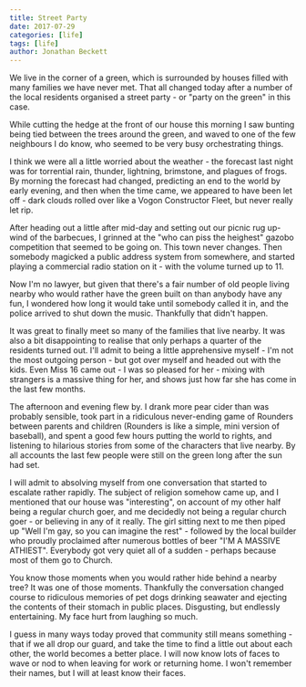 ```yaml
---
title: Street Party
date: 2017-07-29
categories: [life]
tags: [life]
author: Jonathan Beckett
---
```


We live in the corner of a green, which is surrounded by houses filled with many families we have never met. That all changed today after a number of the local residents organised a street party - or "party on the green" in this case.

While cutting the hedge at the front of our house this morning I saw bunting being tied between the trees around the green, and waved to one of the few neighbours I do know, who seemed to be very busy orchestrating things.

I think we were all a little worried about the weather - the forecast last night was for torrential rain, thunder, lightning, brimstone, and plagues of frogs. By morning the forecast had changed, predicting an end to the world by early evening, and then when the time came, we appeared to have been let off - dark clouds rolled over like a Vogon Constructor Fleet, but never really let rip.

After heading out a little after mid-day and setting out our picnic rug up-wind of the barbecues, I grinned at the "who can piss the heighest" gazobo competition that seemed to be going on. This town never changes. Then somebody magicked a public address system from somewhere, and started playing a commercial radio station on it - with the volume turned up to 11.

Now I'm no lawyer, but given that there's a fair number of old people living nearby who would rather have the green built on than anybody have any fun, I wondered how long it would take until somebody called it in, and the police arrived to shut down the music. Thankfully that didn't happen.

It was great to finally meet so many of the families that live nearby. It was also a bit disappointing to realise that only perhaps a quarter of the residents turned out. I'll admit to being a little apprehensive myself - I'm not the most outgoing person - but got over myself and headed out with the kids. Even Miss 16 came out - I was so pleased for her - mixing with strangers is a massive thing for her, and shows just how far she has come in the last few months.

The afternoon and evening flew by. I drank more pear cider than was probably sensible, took part in a ridiculous never-ending game of Rounders between parents and children (Rounders is like a simple, mini version of baseball), and spent a good few hours putting the world to rights, and listening to hilarious stories from some of the characters that live nearby. By all accounts the last few people were still on the green long after the sun had set.

I will admit to absolving myself from one conversation that started to escalate rather rapidly. The subject of religion somehow came up, and I mentioned that our house was "interesting", on account of my other half being a regular church goer, and me decidedly not being a regular church goer - or believing in any of it really. The girl sitting next to me then piped up "Well I'm gay, so you can imagine the rest" - followed by the local builder who proudly proclaimed after numerous bottles of beer "I'M A MASSIVE ATHIEST". Everybody got very quiet all of a sudden - perhaps because most of them go to Church.

You know those moments when you would rather hide behind a nearby tree? It was one of those moments. Thankfully the conversation changed course to ridiculous memories of pet dogs drinking seawater and ejecting the contents of their stomach in public places. Disgusting, but endlessly entertaining. My face hurt from laughing so much.

I guess in many ways today proved that community still means something - that if we all drop our guard, and take the time to find a little out about each other, the world becomes a better place. I will now know lots of faces to wave or nod to when leaving for work or returning home. I won't remember their names, but I will at least know their faces.